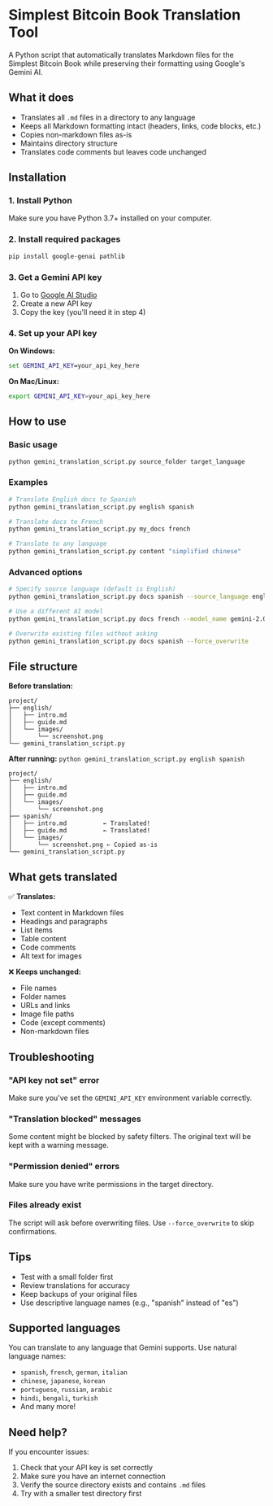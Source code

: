 # Simplest Bitcoin Book Translation Tool

A Python script that automatically translates Markdown files for the Simplest Bitcoin Book while preserving their formatting using Google's Gemini AI.

## What it does

- Translates all `.md` files in a directory to any language
- Keeps all Markdown formatting intact (headers, links, code blocks, etc.)
- Copies non-markdown files as-is
- Maintains directory structure
- Translates code comments but leaves code unchanged

## Installation

### 1. Install Python
Make sure you have Python 3.7+ installed on your computer.

### 2. Install required packages
```bash
pip install google-genai pathlib
```

### 3. Get a Gemini API key
1. Go to [Google AI Studio](https://aistudio.google.com/app/apikey)
2. Create a new API key
3. Copy the key (you'll need it in step 4)

### 4. Set up your API key
**On Windows:**
```cmd
set GEMINI_API_KEY=your_api_key_here
```

**On Mac/Linux:**
```bash
export GEMINI_API_KEY=your_api_key_here
```

## How to use

### Basic usage
```bash
python gemini_translation_script.py source_folder target_language
```

### Examples
```bash
# Translate English docs to Spanish
python gemini_translation_script.py english spanish

# Translate docs to French
python gemini_translation_script.py my_docs french

# Translate to any language
python gemini_translation_script.py content "simplified chinese"
```

### Advanced options
```bash
# Specify source language (default is English)
python gemini_translation_script.py docs spanish --source_language english

# Use a different AI model
python gemini_translation_script.py docs french --model_name gemini-2.0-flash-001

# Overwrite existing files without asking
python gemini_translation_script.py docs spanish --force_overwrite
```

## File structure

**Before translation:**
```
project/
├── english/
│   ├── intro.md
│   ├── guide.md
│   └── images/
│       └── screenshot.png
└── gemini_translation_script.py
```

**After running:** `python gemini_translation_script.py english spanish`
```
project/
├── english/
│   ├── intro.md
│   ├── guide.md
│   └── images/
│       └── screenshot.png
├── spanish/
│   ├── intro.md          ← Translated!
│   ├── guide.md          ← Translated!
│   └── images/
│       └── screenshot.png ← Copied as-is
└── gemini_translation_script.py
```

## What gets translated

✅ **Translates:**
- Text content in Markdown files
- Headings and paragraphs
- List items
- Table content
- Code comments
- Alt text for images

❌ **Keeps unchanged:**
- File names
- Folder names
- URLs and links
- Image file paths
- Code (except comments)
- Non-markdown files

## Troubleshooting

### "API key not set" error
Make sure you've set the `GEMINI_API_KEY` environment variable correctly.

### "Translation blocked" messages
Some content might be blocked by safety filters. The original text will be kept with a warning message.

### "Permission denied" errors
Make sure you have write permissions in the target directory.

### Files already exist
The script will ask before overwriting files. Use `--force_overwrite` to skip confirmations.

## Tips

- Test with a small folder first
- Review translations for accuracy
- Keep backups of your original files
- Use descriptive language names (e.g., "spanish" instead of "es")

## Supported languages

You can translate to any language that Gemini supports. Use natural language names:
- `spanish`, `french`, `german`, `italian`
- `chinese`, `japanese`, `korean`
- `portuguese`, `russian`, `arabic`
- `hindi`, `bengali`, `turkish`
- And many more!

## Need help?

If you encounter issues:
1. Check that your API key is set correctly
2. Make sure you have an internet connection
3. Verify the source directory exists and contains `.md` files
4. Try with a smaller test directory first